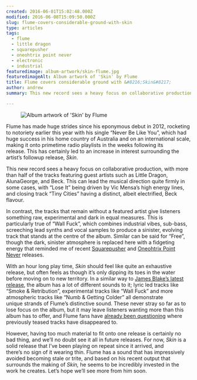 ```yaml
---
created: 2016-06-01T15:02:48.000Z
modified: 2016-06-08T15:09:50.000Z
slug: flume-covers-considerable-ground-with-skin
type: articles
tags:
  - flume
  - little dragon
  - squarepusher
  - oneohtrix point never
  - electronic
  - industrial
featuredimage: album-artwork/skin-flume.jpg
featuredimageAlt: Album artwork of 'Skin' by Flume
title: Flume covers considerable ground with &#8216;Skin&#8217;
author: andrew
summary: This new record sees a heavy focus on collaborative production, exploring many sounds while seldom digging deeper into any one of them.

---
```


<figure class="wide">
  <img src="album-artwork/skin-flume.jpg" alt="Album artwork of 'Skin' by Flume" />
  <figcaption></figcaption>
</figure>

Flume has made huge strides since his eponymous debut in 2012, rocketing to notoriety earlier this year with his single “Never Be Like You”, which had huge success in his home country of Australia and on an international scale, making it onto primetime radio playlists in the weeks following its release. This has certainly led to an increase in interest surrounding the artist’s followup release, *Skin*.

This new record sees a heavy focus on collaborative production, with more than half of the tracks featuring guest artists such as Little Dragon, AlunaGeorge, and Beck. This can lead the musical direction quite firmly in some cases, with “Lose It” being driven by Vic Mensa’s high energy lines, and closing track “Tiny Cities” having a distinct, albeit electrified, Beck flavour.

In contrast, the tracks that remain without a featured artist give listeners something raw, experimental and dark in equal measures. This is particularly true of “Wall Fuck”, which combines industrial vibes, sub-bass, screeching lead synths and vocal samples to produce a sinister, evolving track that stands at the centre of the album. Similar can be said for “Free”, though the dark, sinister atmosphere is replaced here with a fidgeting energy that reminded me of recent [Squarepusher](/reviews/squarepusher-damogen-furies/) and [Oneohtrix Point Never](/reviews/oneohtrix-point-never-garden-of-delete/) releases.

With an hour long play time, *Skin* should feel like quite an exhaustive release, but often feels as though it’s only dipping its toes in the water before moving on to new territory. In a similar way to [James Blake’s latest release](<reviews/james-blake-the-colour-in-anything/>), the album has a lot of different sounds to it; lyric led tracks like “Smoke & Retribution”, experimental tracks like “Wall Fuck” and more atmospheric tracks like “Numb & Getting Colder” all demonstrate unique strands of Flume’s distinctive sound. These never stray so far as to lose focus on the album, but it may leave listeners wanting more than this album has to offer, and Flume fans have [already been questioning](https://www.reddit.com/r/Flume/comments/4lmhrh/the_answer_to_your_woohoo_id_aka_022_aka_missing/) where previously teased tracks have disappeared to.

However, having too much material to fit onto one release is certainly no bad thing, and we’ll no doubt see it all in future releases. For now, *Skin* is a solid release that I’ve been playing on repeat since it arrived, and there’s no sign of it wearing thin. Flume has a sound that has impressively avoided becoming stale or trite, and based on his recent output that surrounds the making of *Skin,* he seems to be incredibly invested in the work he creates. Let’s hope we’ll see more from him soon.